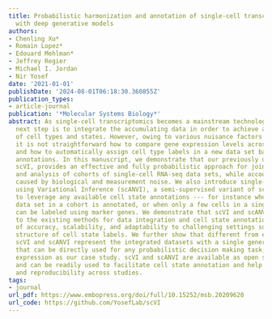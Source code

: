 ```yaml
---
title: Probabilistic harmonization and annotation of single-cell transcriptomics data
  with deep generative models
authors:
- Chenling Xu*
- Romain Lopez*
- Edouard Mehlman*
- Jeffrey Regier
- Michael I. Jordan
- Nir Yosef
date: '2021-01-01'
publishDate: '2024-08-01T06:18:30.360855Z'
publication_types:
- article-journal
publication: '*Molecular Systems Biology*'
abstract: As single-cell transcriptomics becomes a mainstream technology, the natural
  next step is to integrate the accumulating data in order to achieve a common ontology
  of cell types and states. However, owing to various nuisance factors of variation,
  it is not straightforward how to compare gene expression levels across data sets
  and how to automatically assign cell type labels in a new data set based on existing
  annotations. In this manuscript, we demonstrate that our previously developed method,
  scVI, provides an effective and fully probabilistic approach for joint representation
  and analysis of cohorts of single-cell RNA-seq data sets, while accounting for uncertainty
  caused by biological and measurement noise. We also introduce single-cell ANnotation
  using Variational Inference (scANVI), a semi-supervised variant of scVI designed
  to leverage any available cell state annotations --- for instance when only one
  data set in a cohort is annotated, or when only a few cells in a single data set
  can be labeled using marker genes. We demonstrate that scVI and scANVI compare favorably
  to the existing methods for data integration and cell state annotation in terms
  of accuracy, scalability, and adaptability to challenging settings such as a hierarchical
  structure of cell state labels. We further show that different from existing methods,
  scVI and scANVI represent the integrated datasets with a single generative model
  that can be directly used for any probabilistic decision making task, using differential
  expression as our case study. scVI and scANVI are available as open source software
  and can be readily used to facilitate cell state annotation and help ensure consistency
  and reproducibility across studies.
tags:
- journal
url_pdf: https://www.embopress.org/doi/full/10.15252/msb.20209620
url_code: https://github.com/YosefLab/scVI
---
```

